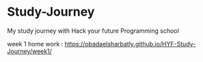 # Study-Journey
My study journey with Hack your future Programming school

week 1 home work : https://obadaelsharbatly.github.io/HYF-Study-Journey/week1/
